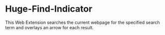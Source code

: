 # Huge-Find-Indicator
This Web Extension searches the current webpage for the specified search term and overlays an arrow for each result.
